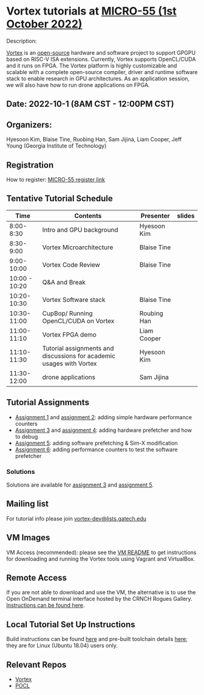 # Vortex tutorials at [MICRO-55 (1st October 2022)](https://www.microarch.org/micro55/index.php)

Description:

[Vortex](http://vortex.cc.gatech.edu/) is an [open-source](https://github.com/vortexgpgpu/) hardware and software project to support GPGPU based on RISC-V ISA extensions. Currently, Vortex supports OpenCL/CUDA and it runs on FPGA. The Vortex platform is highly customizable and scalable with a complete open-source compiler, driver and runtime software stack to enable research in GPU architectures. As an application session, we will also have how to run drone applications on FPGA.

## Date: 2022-10-1 (8AM CST - 12:00PM CST)

## Organizers:

Hyesoon Kim, Blaise Tine, Ruobing Han, Sam Jijina, Liam Cooper, Jeff Young (Georgia Institute of Technology)

## Registration

How to register: [MICRO-55 register link](https://whova.com/portal/registration/miism_202210/)

## Tentative Tutorial Schedule

|  Time | Contents  | Presenter|slides|
|---|---|-----|---|
| 8:00-8:30 | Intro and GPU background | Hyesoon Kim | | 
| 8:30-9:00 | Vortex Microarchitecture | Blaise Tine | | 
| 9:00-10:00 | Vortex Code Review | Blaise Tine | | 
| 10:00 - 10:20 |Q&A and Break | ||
| 10:20-10:30 | Vortex Software stack| Blaise Tine | | 
| 10:30-11:00 | CupBop/ Running OpenCL/CUDA on Vortex | Roubing Han || 
| 11:00-11:10 | Vortex FPGA demo | Liam Cooper | | 
| 11:10-11:30 | Tutorial assignments and discussions for academic usages with Vortex| Hyesoon Kim |
| 11:30-12:00 | drone applications | Sam Jijina | |

## Tutorial Assignments

* [Assignment 1](Exercises/assignment1.md) and [assignment 2](Exercises/assignment2.md): adding simple hardware performance counters
* [Assignment 3](Exercises/assignment3.md) and [assignment 4](Exercises/assignment4.md): adding hardware prefetcher and how to debug 
* [Assignment 5](Exercises/assignment5.md): adding software prefetching & Sim-X modification
* [Assignment 6](Exercises/assignment5.md): adding performance counters to test the software prefetcher

### Solutions
Solutions are available for [assignment 3](https://github.com/vortexgpgpu/vortex_tutorials/blob/main/Solutions/assignment3_solution.md) and [assignment 5](https://github.com/vortexgpgpu/vortex_tutorials/blob/main/Solutions/assignment5_solution.md).

## Mailing list
For tutorial info please join vortex-dev@lists.gatech.edu 

## VM Images

VM Access (recommended): please see the [VM README](VM_Imgs/VM_README.md) to get instructions for downloading and running the Vortex tools using Vagrant and VirtualBox.

## Remote Access

If you are not able to download and use the VM, the alternative is to use the Open OnDemand terminal interface hosted by the CRNCH Rogues Gallery. [Instructions can be found here](REMOTE_ACCESS.md).

## Local Tutorial Set Up Instructions
Build instructions can be found [here](https://github.com/vortexgpgpu/vortex/blob/master/README.md) and pre-built toolchain details [here](https://github.com/vortexgpgpu/vortex/blob/master/docs/execute_opencl_on_vortex.md); they are for Linux (Ubuntu 18.04) users only.

## Relevant Repos

* [Vortex](https://github.com/vortexgpgpu/vortex) 
* [POCL](http://portablecl.org)

